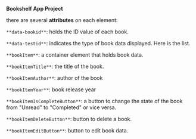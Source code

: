 **Bookshelf App Project** 

there are several **attributes** on each element: 

`**data-bookid**`: holds the ID value of each book.

`**data-testid**`: indicates the type of book data displayed. Here is the list.

`**bookItem**`: a container element that holds book data.

`**bookItemTitle**`: the title of the book.

`**bookItemAuthor**`: author of the book

`**bookItemYear**`: book release year

`**bookItemIsCompleteButton**`: a button to change the state of the book from "Unread" to "Completed" or vice versa.

`**bookItemDeleteButton**`: button to delete a book.

`**bookItemEditButton**`: button to edit book data.

